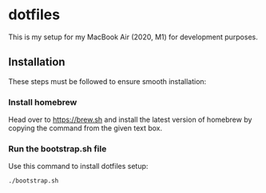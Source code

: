 # dotfiles

This is my setup for my MacBook Air (2020, M1) for development purposes.

## Installation
These steps must be followed to ensure smooth installation:

### Install homebrew
Head over to https://brew.sh and install the latest version of homebrew by copying the command from the given text box.

### Run the bootstrap.sh file

Use this command to install dotfiles setup:

`./bootstrap.sh`
